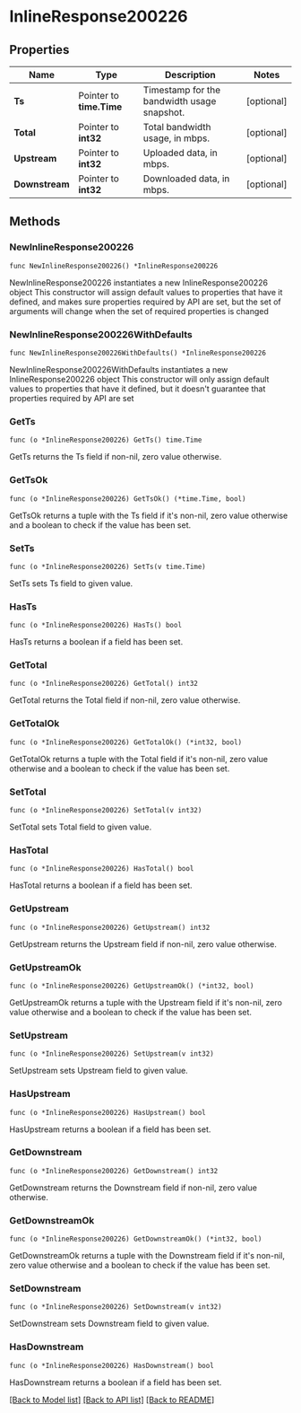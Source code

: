 # InlineResponse200226

## Properties

Name | Type | Description | Notes
------------ | ------------- | ------------- | -------------
**Ts** | Pointer to **time.Time** | Timestamp for the bandwidth usage snapshot. | [optional] 
**Total** | Pointer to **int32** | Total bandwidth usage, in mbps. | [optional] 
**Upstream** | Pointer to **int32** | Uploaded data, in mbps. | [optional] 
**Downstream** | Pointer to **int32** | Downloaded data, in mbps. | [optional] 

## Methods

### NewInlineResponse200226

`func NewInlineResponse200226() *InlineResponse200226`

NewInlineResponse200226 instantiates a new InlineResponse200226 object
This constructor will assign default values to properties that have it defined,
and makes sure properties required by API are set, but the set of arguments
will change when the set of required properties is changed

### NewInlineResponse200226WithDefaults

`func NewInlineResponse200226WithDefaults() *InlineResponse200226`

NewInlineResponse200226WithDefaults instantiates a new InlineResponse200226 object
This constructor will only assign default values to properties that have it defined,
but it doesn't guarantee that properties required by API are set

### GetTs

`func (o *InlineResponse200226) GetTs() time.Time`

GetTs returns the Ts field if non-nil, zero value otherwise.

### GetTsOk

`func (o *InlineResponse200226) GetTsOk() (*time.Time, bool)`

GetTsOk returns a tuple with the Ts field if it's non-nil, zero value otherwise
and a boolean to check if the value has been set.

### SetTs

`func (o *InlineResponse200226) SetTs(v time.Time)`

SetTs sets Ts field to given value.

### HasTs

`func (o *InlineResponse200226) HasTs() bool`

HasTs returns a boolean if a field has been set.

### GetTotal

`func (o *InlineResponse200226) GetTotal() int32`

GetTotal returns the Total field if non-nil, zero value otherwise.

### GetTotalOk

`func (o *InlineResponse200226) GetTotalOk() (*int32, bool)`

GetTotalOk returns a tuple with the Total field if it's non-nil, zero value otherwise
and a boolean to check if the value has been set.

### SetTotal

`func (o *InlineResponse200226) SetTotal(v int32)`

SetTotal sets Total field to given value.

### HasTotal

`func (o *InlineResponse200226) HasTotal() bool`

HasTotal returns a boolean if a field has been set.

### GetUpstream

`func (o *InlineResponse200226) GetUpstream() int32`

GetUpstream returns the Upstream field if non-nil, zero value otherwise.

### GetUpstreamOk

`func (o *InlineResponse200226) GetUpstreamOk() (*int32, bool)`

GetUpstreamOk returns a tuple with the Upstream field if it's non-nil, zero value otherwise
and a boolean to check if the value has been set.

### SetUpstream

`func (o *InlineResponse200226) SetUpstream(v int32)`

SetUpstream sets Upstream field to given value.

### HasUpstream

`func (o *InlineResponse200226) HasUpstream() bool`

HasUpstream returns a boolean if a field has been set.

### GetDownstream

`func (o *InlineResponse200226) GetDownstream() int32`

GetDownstream returns the Downstream field if non-nil, zero value otherwise.

### GetDownstreamOk

`func (o *InlineResponse200226) GetDownstreamOk() (*int32, bool)`

GetDownstreamOk returns a tuple with the Downstream field if it's non-nil, zero value otherwise
and a boolean to check if the value has been set.

### SetDownstream

`func (o *InlineResponse200226) SetDownstream(v int32)`

SetDownstream sets Downstream field to given value.

### HasDownstream

`func (o *InlineResponse200226) HasDownstream() bool`

HasDownstream returns a boolean if a field has been set.


[[Back to Model list]](../README.md#documentation-for-models) [[Back to API list]](../README.md#documentation-for-api-endpoints) [[Back to README]](../README.md)


